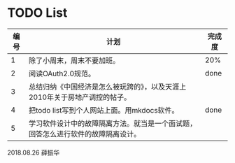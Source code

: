 # TODO List

编号 | 计划 | 完成度
---- | ---- | ----
1 |  除了小周末，周末不要加班。| 20%
2| 阅读OAuth2.0规范。| done
3| 总结归纳《中国经济是怎么被玩跨的》，以及天涯上2010年关于房地产调控的帖子。|
4| 把todo list写到个人网站上面。用mkdocs软件。| done
5| 学习软件设计中的故障隔离方法。就当是一个面试题，回答怎么进行软件的故障隔离设计。|

2018.08.26 薛振华
